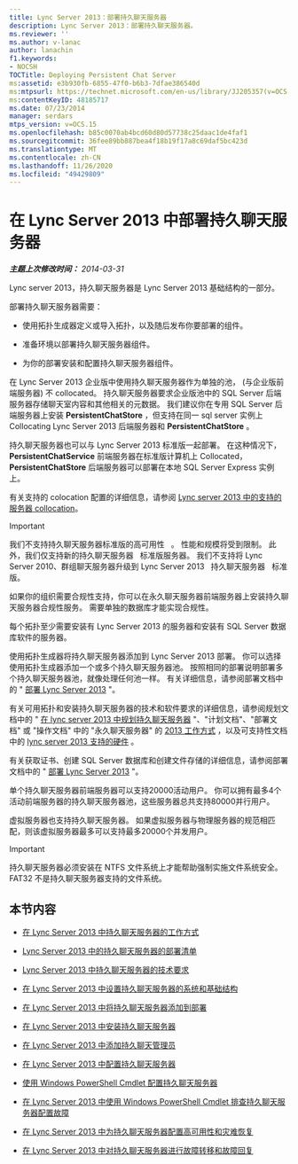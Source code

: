 ```yaml
---
title: Lync Server 2013：部署持久聊天服务器
description: Lync Server 2013：部署持久聊天服务器。
ms.reviewer: ''
ms.author: v-lanac
author: lanachin
f1.keywords:
- NOCSH
TOCTitle: Deploying Persistent Chat Server
ms:assetid: e3b930fb-6855-47f0-b6b3-7dfae386540d
ms:mtpsurl: https://technet.microsoft.com/en-us/library/JJ205357(v=OCS.15)
ms:contentKeyID: 48185717
ms.date: 07/23/2014
manager: serdars
mtps_version: v=OCS.15
ms.openlocfilehash: b85c0070ab4bcd60d80d57738c25daac1de4faf1
ms.sourcegitcommit: 36fee89bb887bea4f18b19f17a8c69daf5bc423d
ms.translationtype: MT
ms.contentlocale: zh-CN
ms.lasthandoff: 11/26/2020
ms.locfileid: "49429809"
---
```

# <a name="deploying-persistent-chat-server-in-lync-server-2013"></a>在 Lync Server 2013 中部署持久聊天服务器

<div data-xmlns="http://www.w3.org/1999/xhtml">

<div class="topic" data-xmlns="http://www.w3.org/1999/xhtml" data-msxsl="urn:schemas-microsoft-com:xslt" data-cs="https://msdn.microsoft.com/">

<div data-asp="https://msdn2.microsoft.com/asp">



</div>

<div id="mainSection">

<div id="mainBody">

<span> </span>

_**主题上次修改时间：** 2014-03-31_

Lync server 2013，持久聊天服务器是 Lync Server 2013 基础结构的一部分。

部署持久聊天服务器需要：

  - 使用拓扑生成器定义或导入拓扑，以及随后发布你要部署的组件。

  - 准备环境以部署持久聊天服务器组件。

  - 为你的部署安装和配置持久聊天服务器组件。

在 Lync Server 2013 企业版中使用持久聊天服务器作为单独的池， (与企业版前端服务器) 不 collocated。 持久聊天服务器要求企业版池中的 SQL Server 后端服务器存储聊天室内容和其他相关的元数据。 我们建议你在专用 SQL Server 后端服务器上安装 **PersistentChatStore** ，但支持在同一 sql server 实例上 Collocating Lync Server 2013 后端服务器和 **PersistentChatStore** 。

持久聊天服务器也可以与 Lync Server 2013 标准版一起部署。 在这种情况下， **PersistentChatService** 前端服务器在标准版计算机上 Collocated， **PersistentChatStore** 后端服务器可以部署在本地 SQL Server Express 实例上。

有关支持的 colocation 配置的详细信息，请参阅 [Lync server 2013 中的支持的服务器 collocation](lync-server-2013-supported-server-collocation.md)。

<div>


> [!IMPORTANT]  
> 我们不支持持久聊天服务器标准版的高可用性 &nbsp; 。 性能和规模将受到限制。 此外，我们仅支持新的持久聊天服务器 &nbsp; 标准版服务器。 我们不支持将 Lync Server 2010、群组聊天服务器升级到 Lync Server 2013 &nbsp; 持久聊天服务器 &nbsp; 标准版。



</div>

如果你的组织需要合规性支持，你可以在永久聊天服务器前端服务器上安装持久聊天服务器合规性服务。 需要单独的数据库才能实现合规性。

每个拓扑至少需要安装有 Lync Server 2013 的服务器和安装有 SQL Server 数据库软件的服务器。

使用拓扑生成器将持久聊天服务器添加到 Lync Server 2013 部署。 你可以选择使用拓扑生成器添加一个或多个持久聊天服务器池。 按照相同的部署说明部署多个持久聊天服务器池，就像处理任何池一样。 有关详细信息，请参阅部署文档中的 " [部署 Lync Server 2013](lync-server-2013-deploying-lync-server.md) "。

有关可用拓扑和安装持久聊天服务器的技术和软件要求的详细信息，请参阅规划文档中的 " [在 lync server 2013 中规划持久聊天服务器](lync-server-2013-planning-for-persistent-chat-server.md) "、"计划文档"、"部署文档" 或 "操作文档" 中的 "永久聊天服务器" 的 [2013 工作方式](lync-server-2013-how-persistent-chat-server-works.md) ，以及可支持性文档中的 [lync server 2013 支持的硬件](lync-server-2013-supported-hardware.md) 。

有关获取证书、创建 SQL Server 数据库和创建文件存储的详细信息，请参阅部署文档中的 " [部署 Lync Server 2013](lync-server-2013-deploying-lync-server.md) "。

单个持久聊天服务器前端服务器可以支持20000活动用户。 你可以拥有最多4个活动前端服务器的持久聊天服务器池，这些服务器总共支持80000并行用户。

虚拟服务器也支持持久聊天服务器。 如果虚拟服务器与物理服务器的规范相匹配，则该虚拟服务器最多可以支持最多20000个并发用户。

<div>


> [!IMPORTANT]  
> 持久聊天服务器必须安装在 NTFS 文件系统上才能帮助强制实施文件系统安全。 FAT32 不是持久聊天服务器支持的文件系统。



</div>

<div>

## <a name="in-this-section"></a>本节内容

  - [在 Lync Server 2013 中持久聊天服务器的工作方式](lync-server-2013-how-persistent-chat-server-works.md)

  - [Lync Server 2013 中的持久聊天服务器的部署清单](lync-server-2013-deployment-checklist-for-persistent-chat-server.md)

  - [Lync Server 2013 中持久聊天服务器的技术要求](lync-server-2013-technical-requirements-for-persistent-chat-server.md)

  - [在 Lync Server 2013 中设置持久聊天服务器的系统和基础结构](lync-server-2013-setting-up-systems-and-infrastructure-for-persistent-chat-server.md)

  - [在 Lync Server 2013 中将持久聊天服务器添加到部署](lync-server-2013-adding-persistent-chat-server-to-your-deployment.md)

  - [在 Lync Server 2013 中安装持久聊天服务器](lync-server-2013-installing-persistent-chat-server.md)

  - [在 Lync Server 2013 中添加持久聊天管理员](lync-server-2013-adding-a-persistent-chat-administrator.md)

  - [在 Lync Server 2013 中配置持久聊天服务器](lync-server-2013-configuring-persistent-chat-server.md)

  - [使用 Windows PowerShell Cmdlet 配置持久聊天服务器](configuring-persistent-chat-server-by-using-windows-powershell-cmdlets.md)

  - [在 Lync Server 2013 中使用 Windows PowerShell Cmdlet 排查持久聊天服务器配置故障](lync-server-2013-troubleshooting-persistent-chat-server-configuration-using-windows-powershell-cmdlets.md)

  - [在 Lync Server 2013 中为持久聊天服务器配置高可用性和灾难恢复](lync-server-2013-configuring-persistent-chat-server-for-high-availability-and-disaster-recovery.md)

  - [在 Lync Server 2013 中对持久聊天服务器进行故障转移和故障回复](lync-server-2013-failing-over-and-failing-back-persistent-chat-server.md)

</div>

</div>

<span> </span>

</div>

</div>

</div>

